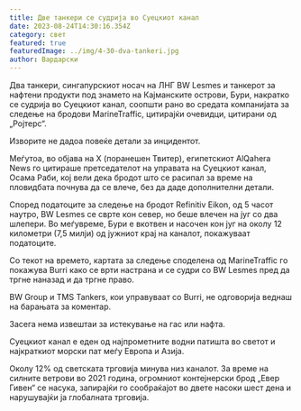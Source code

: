 ```yaml
---
title: Две танкери се судрија во Суецкиот канал
date: 2023-08-24T14:30:16.354Z
category: свет
featured: true
featuredImage: ../img/4-30-dva-tankeri.jpg
author: Вардарски
---
```

Два танкери, сингапурскиот носач на ЛНГ BW Lesmes и танкерот за нафтени продукти под знамето на Кајманските острови, Бури, накратко се судрија во Суецкиот канал, соопшти рано во средата компанијата за следење на бродови MarineTraffic, цитирајќи очевидци, цитирани од „Ројтерс“.

Изворите не дадоа повеќе детали за инцидентот.

Меѓутоа, во објава на X (поранешен Твитер), египетскиот AlQahera News го цитираше претседателот на управата на Суецкиот канал, Осама Раби, кој вели дека бродот што се расипал за време на пловидбата почнува да се влече, без да даде дополнителни детали.

Според податоците за следење на бродот Refinitiv Eikon, од 5 часот наутро, BW Lesmes се сврте кон север, но беше влечен на југ со два шлепери. Во меѓувреме, Бури е вкотвен и насочен кон југ на околу 12 километри (7,5 милји) од јужниот крај на каналот, покажуваат податоците.

Со текот на времето, картата за следење споделена од MarineTraffic го покажува Burri како се врти настрана и се судри со BW Lesmes пред да тргне наназад и да тргне право.

BW Group и TMS Tankers, кои управуваат со Burri, не одговорија веднаш на барањата за коментар.

Засега нема извештаи за истекување на гас или нафта.

Суецкиот канал е еден од најпрометните водни патишта во светот и најкраткиот морски пат меѓу Европа и Азија.

Околу 12% од светската трговија минува низ каналот. За време на силните ветрови во 2021 година, огромниот контејнерски брод „Евер Гивен“ се насука, запирајќи го сообраќајот во двете насоки шест дена и нарушувајќи ја глобалната трговија.